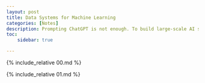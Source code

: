 ```yaml
---
layout: post
title: Data Systems for Machine Learning
categories: [Notes]
description: Prompting ChatGPT is not enough. To build large-scale AI systems, it is imperative to understand how to design the proper systems to optimize all the computations. The following blog is a deep-dive into system/data design for Machine Learning frameworks.
toc:
    sidebar: true

---
```


{% include_relative 00.md %}

{% include_relative 01.md %}
